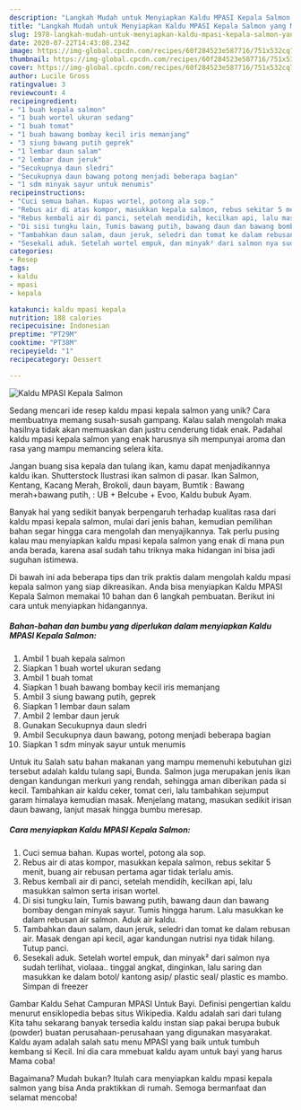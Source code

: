 ```yaml
---
description: "Langkah Mudah untuk Menyiapkan Kaldu MPASI Kepala Salmon yang Menggugah Selera"
title: "Langkah Mudah untuk Menyiapkan Kaldu MPASI Kepala Salmon yang Menggugah Selera"
slug: 1978-langkah-mudah-untuk-menyiapkan-kaldu-mpasi-kepala-salmon-yang-menggugah-selera
date: 2020-07-22T14:43:08.234Z
image: https://img-global.cpcdn.com/recipes/60f284523e587716/751x532cq70/kaldu-mpasi-kepala-salmon-foto-resep-utama.jpg
thumbnail: https://img-global.cpcdn.com/recipes/60f284523e587716/751x532cq70/kaldu-mpasi-kepala-salmon-foto-resep-utama.jpg
cover: https://img-global.cpcdn.com/recipes/60f284523e587716/751x532cq70/kaldu-mpasi-kepala-salmon-foto-resep-utama.jpg
author: Lucile Gross
ratingvalue: 3
reviewcount: 4
recipeingredient:
- "1 buah kepala salmon"
- "1 buah wortel ukuran sedang"
- "1 buah tomat"
- "1 buah bawang bombay kecil iris memanjang"
- "3 siung bawang putih geprek"
- "1 lembar daun salam"
- "2 lembar daun jeruk"
- "Secukupnya daun sledri"
- "Secukupnya daun bawang potong menjadi beberapa bagian"
- "1 sdm minyak sayur untuk menumis"
recipeinstructions:
- "Cuci semua bahan. Kupas wortel, potong ala sop."
- "Rebus air di atas kompor, masukkan kepala salmon, rebus sekitar 5 menit, buang air rebusan pertama agar tidak terlalu amis."
- "Rebus kembali air di panci, setelah mendidih, kecilkan api, lalu masukkan salmon serta irisan wortel."
- "Di sisi tungku lain, Tumis bawang putih, bawang daun dan bawang bombay dengan minyak sayur. Tumis hingga harum. Lalu masukkan ke dalam rebusan air salmon. Aduk air kaldu."
- "Tambahkan daun salam, daun jeruk, seledri dan tomat ke dalam rebusan air. Masak dengan api kecil, agar kandungan nutrisi nya tidak hilang. Tutup panci."
- "Sesekali aduk. Setelah wortel empuk, dan minyak² dari salmon nya sudah terlihat, violaaa.. tinggal angkat, dinginkan, lalu saring dan masukkan ke dalam botol/ kantong asip/ plastic seal/ plastic es mambo. Simpan di freezer"
categories:
- Resep
tags:
- kaldu
- mpasi
- kepala

katakunci: kaldu mpasi kepala 
nutrition: 188 calories
recipecuisine: Indonesian
preptime: "PT29M"
cooktime: "PT38M"
recipeyield: "1"
recipecategory: Dessert

---
```



![Kaldu MPASI Kepala Salmon](https://img-global.cpcdn.com/recipes/60f284523e587716/751x532cq70/kaldu-mpasi-kepala-salmon-foto-resep-utama.jpg)

Sedang mencari ide resep kaldu mpasi kepala salmon yang unik? Cara membuatnya memang susah-susah gampang. Kalau salah mengolah maka hasilnya tidak akan memuaskan dan justru cenderung tidak enak. Padahal kaldu mpasi kepala salmon yang enak harusnya sih mempunyai aroma dan rasa yang mampu memancing selera kita.

Jangan buang sisa kepala dan tulang ikan, kamu dapat menjadikannya kaldu ikan. Shutterstock Ilustrasi ikan salmon di pasar. Ikan Salmon, Kentang, Kacang Merah, Brokoli, daun bayam, Bumtik : Bawang merah+bawang putih, : UB + Belcube + Evoo, Kaldu bubuk Ayam.

Banyak hal yang sedikit banyak berpengaruh terhadap kualitas rasa dari kaldu mpasi kepala salmon, mulai dari jenis bahan, kemudian pemilihan bahan segar hingga cara mengolah dan menyajikannya. Tak perlu pusing kalau mau menyiapkan kaldu mpasi kepala salmon yang enak di mana pun anda berada, karena asal sudah tahu triknya maka hidangan ini bisa jadi suguhan istimewa.


Di bawah ini ada beberapa tips dan trik praktis dalam mengolah kaldu mpasi kepala salmon yang siap dikreasikan. Anda bisa menyiapkan Kaldu MPASI Kepala Salmon memakai 10 bahan dan 6 langkah pembuatan. Berikut ini cara untuk menyiapkan hidangannya.

<!--inarticleads1-->

##### Bahan-bahan dan bumbu yang diperlukan dalam menyiapkan Kaldu MPASI Kepala Salmon:

1. Ambil 1 buah kepala salmon
1. Siapkan 1 buah wortel ukuran sedang
1. Ambil 1 buah tomat
1. Siapkan 1 buah bawang bombay kecil iris memanjang
1. Ambil 3 siung bawang putih, geprek
1. Siapkan 1 lembar daun salam
1. Ambil 2 lembar daun jeruk
1. Gunakan Secukupnya daun sledri
1. Ambil Secukupnya daun bawang, potong menjadi beberapa bagian
1. Siapkan 1 sdm minyak sayur untuk menumis


Untuk itu Salah satu bahan makanan yang mampu memenuhi kebutuhan gizi tersebut adalah kaldu tulang sapi, Bunda. Salmon juga merupakan jenis ikan dengan kandungan merkuri yang rendah, sehingga aman diberikan pada si kecil. Tambahkan air kaldu ceker, tomat ceri, lalu tambahkan sejumput garam himalaya kemudian masak. Menjelang matang, masukan sedikit irisan daun bawang, lanjut masak hingga bumbu meresap⁣. 

<!--inarticleads2-->

##### Cara menyiapkan Kaldu MPASI Kepala Salmon:

1. Cuci semua bahan. Kupas wortel, potong ala sop.
1. Rebus air di atas kompor, masukkan kepala salmon, rebus sekitar 5 menit, buang air rebusan pertama agar tidak terlalu amis.
1. Rebus kembali air di panci, setelah mendidih, kecilkan api, lalu masukkan salmon serta irisan wortel.
1. Di sisi tungku lain, Tumis bawang putih, bawang daun dan bawang bombay dengan minyak sayur. Tumis hingga harum. Lalu masukkan ke dalam rebusan air salmon. Aduk air kaldu.
1. Tambahkan daun salam, daun jeruk, seledri dan tomat ke dalam rebusan air. Masak dengan api kecil, agar kandungan nutrisi nya tidak hilang. Tutup panci.
1. Sesekali aduk. Setelah wortel empuk, dan minyak² dari salmon nya sudah terlihat, violaaa.. tinggal angkat, dinginkan, lalu saring dan masukkan ke dalam botol/ kantong asip/ plastic seal/ plastic es mambo. Simpan di freezer


Gambar Kaldu Sehat Campuran MPASI Untuk Bayi. Definisi pengertian kaldu menurut ensiklopedia bebas situs Wikipedia. Kaldu adalah sari dari tulang Kita tahu sekarang banyak tersedia kaldu instan siap pakai berupa bubuk (powder) buatan perusahaan-perusahaan yang digunakan masyarakat. Kaldu ayam adalah salah satu menu MPASI yang baik untuk tumbuh kembang si Kecil. Ini dia cara mmebuat kaldu ayam untuk bayi yang harus Mama coba! 

Bagaimana? Mudah bukan? Itulah cara menyiapkan kaldu mpasi kepala salmon yang bisa Anda praktikkan di rumah. Semoga bermanfaat dan selamat mencoba!
